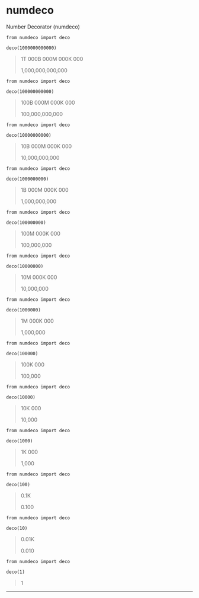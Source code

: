 # numdeco
Number Decorator (numdeco)

```
from numdeco import deco

deco(1000000000000)
```
>1T 000B 000M 000K 000
>
>1,000,000,000,000

```
from numdeco import deco

deco(100000000000)
```
>100B 000M 000K 000
>
>100,000,000,000

```
from numdeco import deco

deco(10000000000)
```
>10B 000M 000K 000
>
>10,000,000,000

```
from numdeco import deco

deco(1000000000)
```
>1B 000M 000K 000
>
>1,000,000,000

```
from numdeco import deco

deco(100000000)
```
>100M 000K 000
>
>100,000,000

```
from numdeco import deco

deco(10000000)
```
>10M 000K 000
>
>10,000,000 

```
from numdeco import deco

deco(1000000)
```
>1M 000K 000
>
>1,000,000

```
from numdeco import deco

deco(100000)
```
>100K 000
>
>100,000 

```
from numdeco import deco

deco(10000)
```
>10K 000
>
>10,000 

```
from numdeco import deco

deco(1000)
```
>1K 000
>
>1,000  

```
from numdeco import deco

deco(100)
```
>0.1K
>
>0.100  

```
from numdeco import deco

deco(10)
```
>0.01K
>
>0.010  

```
from numdeco import deco

deco(1)
```
>1

----------------------------------------------------------------------------------------------

























